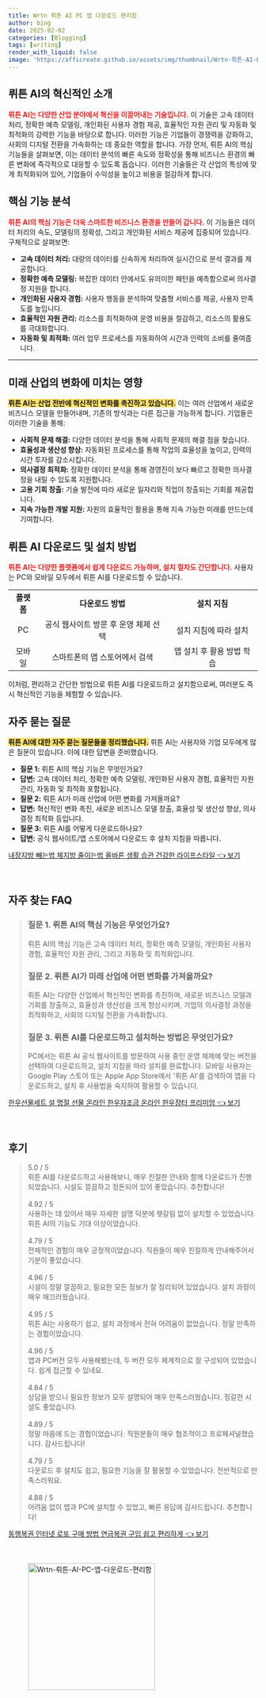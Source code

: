 ```yaml
---
title: Wrtn 뤼튼 AI PC 앱 다운로드 편리함
author: bing
date: 2025-02-02
categories: [Blogging]
tags: [writing]
render_with_liquid: false
image: 'https://afficreate.github.io/assets/img/thumbnail/Wrtn-뤼튼-AI-PC-앱-다운로드-편리함.webp'
---
```



<h2 id='뤼튼AI소개'>뤼튼 AI의 혁신적인 소개</h2>

<p><b><span style="color: #ee2323;">뤼튼 AI는 다양한 산업 분야에서 혁신을 이끌어내는 기술입니다.</span></b> 이 기술은 고속 데이터 처리, 정확한 예측 모델링, 개인화된 사용자 경험 제공, 효율적인 자원 관리 및 자동화 및 최적화의 강력한 기능을 바탕으로 합니다. 이러한 기능은 기업들이 경쟁력을 강화하고, 사회의 디지털 전환을 가속화하는 데 중요한 역할을 합니다. 가장 먼저, 뤼튼 AI의 핵심 기능들을 살펴보면, 이는 데이터 분석의 빠른 속도와 정확성을 통해 비즈니스 환경의 빠른 변화에 즉각적으로 대응할 수 있도록 돕습니다. 이러한 기술들은 각 산업의 특성에 맞게 최적화되어 있어, 기업들이 수익성을 높이고 비용을 절감하게 합니다.</p>

<h2 id='핵심기능'>핵심 기능 분석</h2>

<p><b><span style="color: #ee2323;">뤼튼 AI의 핵심 기능은 더욱 스마트한 비즈니스 환경을 만들어 갑니다.</span></b> 이 기능들은 데이터 처리의 속도, 모델링의 정확성, 그리고 개인화된 서비스 제공에 집중되어 있습니다. 구체적으로 살펴보면:</p>

<ul>
    <li><b>고속 데이터 처리:</b> 대량의 데이터를 신속하게 처리하여 실시간으로 분석 결과를 제공합니다.</li>
    <li><b>정확한 예측 모델링:</b> 복잡한 데이터 안에서도 유의미한 패턴을 예측함으로써 의사결정 지원을 합니다.</li>
    <li><b>개인화된 사용자 경험:</b> 사용자 행동을 분석하여 맞춤형 서비스를 제공, 사용자 만족도를 높입니다.</li>
    <li><b>효율적인 자원 관리:</b> 리소스를 최적화하여 운영 비용을 절감하고, 리소스의 활용도를 극대화합니다.</li>
    <li><b>자동화 및 최적화:</b> 여러 업무 프로세스를 자동화하여 시간과 인력의 소비를 줄여줍니다.</li>
</ul>

<hr />

<h2 id='미래산업변화'>미래 산업의 변화에 미치는 영향</h2>

<p><b><span style="background-color: #ffe066;">뤼튼 AI는 산업 전반에 혁신적인 변화를 촉진하고 있습니다.</span></b> 이는 여러 산업에서 새로운 비즈니스 모델을 만들어내며, 기존의 방식과는 다른 접근을 가능하게 합니다. 기업들은 이러한 기술을 통해:</p>

<ul>
    <li><b>사회적 문제 해결:</b> 다양한 데이터 분석을 통해 사회적 문제의 해결 점을 찾습니다.</li>
    <li><b>효율성과 생산성 향상:</b> 자동화된 프로세스를 통해 작업의 효율성을 높이고, 인력의 시간 투자를 감소시킵니다.</li>
    <li><b>의사결정 최적화:</b> 정확한 데이터 분석을 통해 경영진이 보다 빠르고 정확한 의사결정을 내릴 수 있도록 지원합니다.</li>
    <li><b>고용 기회 창출:</b> 기술 발전에 따라 새로운 일자리와 직업이 창출되는 기회를 제공합니다.</li>
    <li><b>지속 가능한 개발 지원:</b> 자원의 효율적인 활용을 통해 지속 가능한 미래를 만드는데 기여합니다.</li>
</ul>

<h2 id='다운로드방법'>뤼튼 AI 다운로드 및 설치 방법</h2>

<p><b><span style="color: #ee2323;">뤼튼 AI는 다양한 플랫폼에서 쉽게 다운로드 가능하며, 설치 절차도 간단합니다.</span></b> 사용자는 PC와 모바일 모두에서 뤼튼 AI를 다운로드할 수 있습니다.</p>

<table>
    <tr>
        <td style="text-align: center; height: 17px;"><b>플랫폼</b></td>
        <td style="text-align: center; height: 17px;"><b>다운로드 방법</b></td>
        <td style="text-align: center; height: 17px;"><b>설치 지침</b></td>
    </tr>
    <tr>
        <td style="text-align: center; height: 17px;">PC</td>
        <td style="text-align: center; height: 17px;">공식 웹사이트 방문 후 운영 체제 선택</td>
        <td style="text-align: center; height: 17px;">설치 지침에 따라 설치</td>
    </tr>
    <tr>
        <td style="text-align: center; height: 17px;">모바일</td>
        <td style="text-align: center; height: 17px;">스마트폰의 앱 스토어에서 검색</td>
        <td style="text-align: center; height: 17px;">앱 설치 후 활용 방법 학습</td>
    </tr>
</table>

<p>이처럼, 편리하고 간단한 방법으로 뤼튼 AI를 다운로드하고 설치함으로써, 여러분도 즉시 혁신적인 기능을 체험할 수 있습니다.</p>

<h2 id='자주묻는질문'>자주 묻는 질문</h2>

<p><b><span style="background-color: #ffe066;">뤼튼 AI에 대한 자주 묻는 질문들을 정리했습니다.</span></b> 뤼튼 AI는 사용자와 기업 모두에게 많은 질문이 있습니다. 이에 대한 답변을 준비했습니다.</p>

<ul>
    <li><b>질문 1:</b> 뤼튼 AI의 핵심 기능은 무엇인가요?</li>
    <li><b>답변:</b> 고속 데이터 처리, 정확한 예측 모델링, 개인화된 사용자 경험, 효율적인 자원 관리, 자동화 및 최적화 포함됩니다.</li>
    <li><b>질문 2:</b> 뤼튼 AI가 미래 산업에 어떤 변화를 가져올까요?</li>
    <li><b>답변:</b> 혁신적인 변화 촉진, 새로운 비즈니스 모델 창출, 효율성 및 생산성 향상, 의사결정 최적화 등입니다.</li>
    <li><b>질문 3:</b> 뤼튼 AI를 어떻게 다운로드하나요?</li>
    <li><b>답변:</b> 공식 웹사이트/앱 스토어에서 다운로드 후 설치 지침을 따릅니다.</li>
</ul>


<p><a class="click-button" title="내장지방 빼는법 체지방 줄이는법 올바른 생활 습관 건강한 라이프스타일" href="https://afficreate.github.io/posts/%EB%82%B4%EC%9E%A5%EC%A7%80%EB%B0%A9-%EB%B9%BC%EB%8A%94%EB%B2%95-%EC%B2%B4%EC%A7%80%EB%B0%A9-%EC%A4%84%EC%9D%B4%EB%8A%94%EB%B2%95-%EC%98%AC%EB%B0%94%EB%A5%B8-%EC%83%9D%ED%99%9C-%EC%8A%B5%EA%B4%80-%EA%B1%B4%EA%B0%95%ED%95%9C-%EB%9D%BC%EC%9D%B4%ED%94%84%EC%8A%A4%ED%83%80%EC%9D%BC/" rel="dofollow">내장지방 빼는법 체지방 줄이는법 올바른 생활 습관 건강한 라이프스타일 👈 보기</a></p><br>
<h2 id='자주_찾는_FAQ'>자주 찾는 FAQ</h2>
<div itemscope="" itemtype="https://schema.org/FAQPage"> 
<blockquote> 
<div itemscope="" itemprop="mainEntity" itemtype="https://schema.org/Question"> 
<h3 itemprop="name">질문 1. 뤼튼 AI의 핵심 기능은 무엇인가요?</h3> 
<div itemscope="" itemprop="acceptedAnswer" itemtype="https://schema.org/Answer"> 
<span itemprop="text"> 
<p>뤼튼 AI의 핵심 기능은 고속 데이터 처리, 정확한 예측 모델링, 개인화된 사용자 경험, 효율적인 자원 관리, 그리고 자동화 및 최적화입니다.</p> 
</span> 
</div> 
</div> 

<div itemscope="" itemprop="mainEntity" itemtype="https://schema.org/Question"> 
<h3 itemprop="name">질문 2. 뤼튼 AI가 미래 산업에 어떤 변화를 가져올까요?</h3> 
<div itemscope="" itemprop="acceptedAnswer" itemtype="https://schema.org/Answer"> 
<span itemprop="text"> 
<p>뤼튼 AI는 다양한 산업에서 혁신적인 변화를 촉진하며, 새로운 비즈니스 모델과 기회를 창출하고, 효율성과 생산성을 크게 향상시키며, 기업의 의사결정 과정을 최적화하고, 사회의 디지털 전환을 가속화합니다.</p> 
</span> 
</div> 
</div> 

<div itemscope="" itemprop="mainEntity" itemtype="https://schema.org/Question"> 
<h3 itemprop="name">질문 3. 뤼튼 AI를 다운로드하고 설치하는 방법은 무엇인가요?</h3> 
<div itemscope="" itemprop="acceptedAnswer" itemtype="https://schema.org/Answer"> 
<span itemprop="text"> 
<p>PC에서는 뤼튼 AI 공식 웹사이트를 방문하여 사용 중인 운영 체제에 맞는 버전을 선택하여 다운로드하고, 설치 지침을 따라 설치를 완료합니다. 모바일 사용자는 Google Play 스토어 또는 Apple App Store에서 '뤼튼 AI'를 검색하여 앱을 다운로드하고, 설치 후 사용법을 숙지하여 활용할 수 있습니다.</p> 
</span> 
</div> 
</div> 
</blockquote> 
</div>
<p><a class="click-button" title="한우선물세트 설 명절 선물 온라인 한우자조금 온라인 한우장터 프리미엄" href="https://afficreate.github.io/posts/%ED%95%9C%EC%9A%B0%EC%84%A0%EB%AC%BC%EC%84%B8%ED%8A%B8-%EC%84%A4-%EB%AA%85%EC%A0%88-%EC%84%A0%EB%AC%BC-%EC%98%A8%EB%9D%BC%EC%9D%B8-%ED%95%9C%EC%9A%B0%EC%9E%90%EC%A1%B0%EA%B8%88-%EC%98%A8%EB%9D%BC%EC%9D%B8-%ED%95%9C%EC%9A%B0%EC%9E%A5%ED%84%B0-%ED%94%84%EB%A6%AC%EB%AF%B8%EC%97%84/" rel="dofollow">한우선물세트 설 명절 선물 온라인 한우자조금 온라인 한우장터 프리미엄 👈 보기</a></p><br>
<h2 id='후기'>후기</h2>
<div itemscope itemtype="https://schema.org/Product">
  <blockquote>
  <div itemprop="review" itemscope itemtype="https://schema.org/Review">
      <div itemprop="reviewRating" itemscope itemtype="https://schema.org/Rating"> <span itemprop="ratingValue">5.0</span> / <span itemprop="bestRating">5</span> </div>
      <span itemprop="reviewBody">뤼튼 AI를 다운로드하고 사용해보니, 매우 친절한 안내와 함께 다운로드가 진행되었습니다. 시설도 깔끔하고 정돈되어 있어 좋았습니다. 추천합니다!</span>
  </div>
  <br>
  <div itemprop="review" itemscope itemtype="https://schema.org/Review">
      <div itemprop="reviewRating" itemscope itemtype="https://schema.org/Rating"> <span itemprop="ratingValue">4.92</span> / <span itemprop="bestRating">5</span> </div>
      <span itemprop="reviewBody">사용하는 데 있어서 매우 자세한 설명 덕분에 헷갈림 없이 설치할 수 있었습니다. 뤼튼 AI의 기능도 기대 이상이었습니다.</span>
  </div>
  <br>
  <div itemprop="review" itemscope itemtype="https://schema.org/Review">
      <div itemprop="reviewRating" itemscope itemtype="https://schema.org/Rating"> <span itemprop="ratingValue">4.79</span> / <span itemprop="bestRating">5</span> </div>
      <span itemprop="reviewBody">전체적인 경험이 매우 긍정적이었습니다. 직원들이 매우 친절하게 안내해주어서 기분이 좋았습니다.</span>
  </div>
  <br>
  <div itemprop="review" itemscope itemtype="https://schema.org/Review">
      <div itemprop="reviewRating" itemscope itemtype="https://schema.org/Rating"> <span itemprop="ratingValue">4.96</span> / <span itemprop="bestRating">5</span> </div>
      <span itemprop="reviewBody">시설이 정말 깔끔하고, 필요한 모든 정보가 잘 정리되어 있었습니다. 설치 과정이 매우 매끄러웠습니다.</span>
  </div>
  <br>
  <div itemprop="review" itemscope itemtype="https://schema.org/Review">
      <div itemprop="reviewRating" itemscope itemtype="https://schema.org/Rating"> <span itemprop="ratingValue">4.95</span> / <span itemprop="bestRating">5</span> </div>
      <span itemprop="reviewBody">뤼튼 AI는 사용하기 쉽고, 설치 과정에서 전혀 어려움이 없었습니다. 정말 만족하는 경험이었습니다.</span>
  </div>
  <br>
  <div itemprop="review" itemscope itemtype="https://schema.org/Review">
      <div itemprop="reviewRating" itemscope itemtype="https://schema.org/Rating"> <span itemprop="ratingValue">4.96</span> / <span itemprop="bestRating">5</span> </div>
      <span itemprop="reviewBody">앱과 PC버전 모두 사용해봤는데, 두 버전 모두 체계적으로 잘 구성되어 있었습니다. 쉽게 접근할 수 있네요.</span>
  </div>
  <br>
  <div itemprop="review" itemscope itemtype="https://schema.org/Review">
      <div itemprop="reviewRating" itemscope itemtype="https://schema.org/Rating"> <span itemprop="ratingValue">4.84</span> / <span itemprop="bestRating">5</span> </div>
      <span itemprop="reviewBody">상담을 받으니 필요한 정보가 모두 설명되어 매우 만족스러웠습니다. 정갈한 시설도 좋았습니다.</span>
  </div>
  <br>
  <div itemprop="review" itemscope itemtype="https://schema.org/Review">
      <div itemprop="reviewRating" itemscope itemtype="https://schema.org/Rating"> <span itemprop="ratingValue">4.89</span> / <span itemprop="bestRating">5</span> </div>
      <span itemprop="reviewBody">정말 마음에 드는 경험이었습니다. 직원분들이 매우 협조적이고 프로페셔널했습니다. 감사드립니다!</span>
  </div>
  <br>
  <div itemprop="review" itemscope itemtype="https://schema.org/Review">
      <div itemprop="reviewRating" itemscope itemtype="https://schema.org/Rating"> <span itemprop="ratingValue">4.79</span> / <span itemprop="bestRating">5</span> </div>
      <span itemprop="reviewBody">다운로드 후 설치도 쉽고, 필요한 기능을 잘 활용할 수 있었습니다. 전반적으로 만족스러워요.</span>
  </div>
  <br>
  <div itemprop="review" itemscope itemtype="https://schema.org/Review">
      <div itemprop="reviewRating" itemscope itemtype="https://schema.org/Rating"> <span itemprop="ratingValue">4.88</span> / <span itemprop="bestRating">5</span> </div>
      <span itemprop="reviewBody">어려움 없이 앱과 PC에 설치할 수 있었고, 빠른 응답에 감사드립니다. 추천합니다!</span>
  </div>
  </blockquote>
</div>
<p><a class="click-button" title="동행복권 인터넷 로또 구매 방법 연금복권 구입 쉽고 편리하게" href="https://afficreate.github.io/posts/%EB%8F%99%ED%96%89%EB%B3%B5%EA%B6%8C-%EC%9D%B8%ED%84%B0%EB%84%B7-%EB%A1%9C%EB%98%90-%EA%B5%AC%EB%A7%A4-%EB%B0%A9%EB%B2%95-%EC%97%B0%EA%B8%88%EB%B3%B5%EA%B6%8C-%EA%B5%AC%EC%9E%85-%EC%89%BD%EA%B3%A0-%ED%8E%B8%EB%A6%AC%ED%95%98%EA%B2%8C/" rel="dofollow">동행복권 인터넷 로또 구매 방법 연금복권 구입 쉽고 편리하게 👈 보기</a></p><br>
<figure class="image"><img src="https://afficreate.github.io/assets/img/thumbnail/Wrtn-뤼튼-AI-PC-앱-다운로드-편리함.webp" alt="Wrtn-뤼튼-AI-PC-앱-다운로드-편리함" width="256" height="256"></figure>